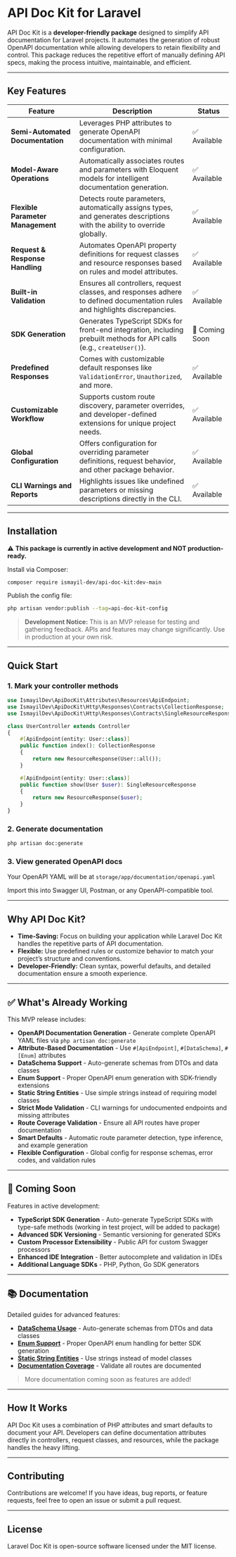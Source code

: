 # API Doc Kit for Laravel

API Doc Kit is a **developer-friendly package** designed to simplify API documentation for Laravel projects. It automates the generation of robust OpenAPI documentation while allowing developers to retain flexibility and control. This package reduces the repetitive effort of manually defining API specs, making the process intuitive, maintainable, and efficient.

---

## **Key Features**

| **Feature**                                      | **Description**                                                                                                         | **Status** |
|--------------------------------------------------|-------------------------------------------------------------------------------------------------------------------------|------------|
| **Semi-Automated Documentation**                | Leverages PHP attributes to generate OpenAPI documentation with minimal configuration.                                   | ✅ Available |
| **Model-Aware Operations**                      | Automatically associates routes and parameters with Eloquent models for intelligent documentation generation.            | ✅ Available |
| **Flexible Parameter Management**               | Detects route parameters, automatically assigns types, and generates descriptions with the ability to override globally. | ✅ Available |
| **Request & Response Handling**                 | Automates OpenAPI property definitions for request classes and resource responses based on rules and model attributes.   | ✅ Available |
| **Built-in Validation**                         | Ensures all controllers, request classes, and responses adhere to defined documentation rules and highlights discrepancies.| ✅ Available |
| **SDK Generation**                              | Generates TypeScript SDKs for front-end integration, including prebuilt methods for API calls (e.g., `createUser()`).    | 🚀 Coming Soon |
| **Predefined Responses**                        | Comes with customizable default responses like `ValidationError`, `Unauthorized`, and more.                             | ✅ Available |
| **Customizable Workflow**                       | Supports custom route discovery, parameter overrides, and developer-defined extensions for unique project needs.         | ✅ Available |
| **Global Configuration**                        | Offers configuration for overriding parameter definitions, request behavior, and other package behavior.                | ✅ Available |
| **CLI Warnings and Reports**                    | Highlights issues like undefined parameters or missing descriptions directly in the CLI.                                | ✅ Available |

---

## **Installation**

⚠️ **This package is currently in active development and NOT production-ready.**

Install via Composer:

```bash
composer require ismayil-dev/api-doc-kit:dev-main
```

Publish the config file:

```bash
php artisan vendor:publish --tag=api-doc-kit-config
```

> **Development Notice:** This is an MVP release for testing and gathering feedback. APIs and features may change significantly. Use in production at your own risk.

---

## **Quick Start**

### 1. Mark your controller methods

```php
use IsmayilDev\ApiDocKit\Attributes\Resources\ApiEndpoint;
use IsmayilDev\ApiDocKit\Http\Responses\Contracts\CollectionResponse;
use IsmayilDev\ApiDocKit\Http\Responses\Contracts\SingleResourceResponse;

class UserController extends Controller
{
    #[ApiEndpoint(entity: User::class)]
    public function index(): CollectionResponse
    {
        return new ResourceResponse(User::all());
    }

    #[ApiEndpoint(entity: User::class)]
    public function show(User $user): SingleResourceResponse
    {
        return new ResourceResponse($user);
    }
}
```

### 2. Generate documentation

```bash
php artisan doc:generate
```

### 3. View generated OpenAPI docs

Your OpenAPI YAML will be at `storage/app/documentation/openapi.yaml`

Import this into Swagger UI, Postman, or any OpenAPI-compatible tool.

---

## **Why API Doc Kit?**

- **Time-Saving:** Focus on building your application while Laravel Doc Kit handles the repetitive parts of API documentation.
- **Flexible:** Use predefined rules or customize behavior to match your project’s structure and conventions.
- **Developer-Friendly:** Clean syntax, powerful defaults, and detailed documentation ensure a smooth experience.

---

## ✅ **What's Already Working**

This MVP release includes:

- **OpenAPI Documentation Generation** - Generate complete OpenAPI YAML files via `php artisan doc:generate`
- **Attribute-Based Documentation** - Use `#[ApiEndpoint]`, `#[DataSchema]`, `#[Enum]` attributes
- **DataSchema Support** - Auto-generate schemas from DTOs and data classes
- **Enum Support** - Proper OpenAPI enum generation with SDK-friendly extensions
- **Static String Entities** - Use simple strings instead of requiring model classes
- **Strict Mode Validation** - CLI warnings for undocumented endpoints and missing attributes
- **Route Coverage Validation** - Ensure all API routes have proper documentation
- **Smart Defaults** - Automatic route parameter detection, type inference, and example generation
- **Flexible Configuration** - Global config for response schemas, error codes, and validation rules

---

## 🚀 **Coming Soon**

Features in active development:

- **TypeScript SDK Generation** - Auto-generate TypeScript SDKs with type-safe methods (working in test project, will be added to package)
- **Advanced SDK Versioning** - Semantic versioning for generated SDKs
- **Custom Processor Extensibility** - Public API for custom Swagger processors
- **Enhanced IDE Integration** - Better autocomplete and validation in IDEs
- **Additional Language SDKs** - PHP, Python, Go SDK generators

---

## 📚 **Documentation**

Detailed guides for advanced features:

- **[DataSchema Usage](docs/DATA_SCHEMA_USAGE.md)** - Auto-generate schemas from DTOs and data classes
- **[Enum Support](docs/ENUM_USAGE.md)** - Proper OpenAPI enum handling for better SDK generation
- **[Static String Entities](docs/STATIC_STRING_ENTITIES.md)** - Use strings instead of model classes
- **[Documentation Coverage](docs/DOCUMENTATION_COVERAGE.md)** - Validate all routes are documented

> More documentation coming soon as features are added!

---

## **How It Works**

API Doc Kit uses a combination of PHP attributes and smart defaults to document your API. Developers can define documentation attributes directly in controllers, request classes, and resources, while the package handles the heavy lifting.

---

## **Contributing**

Contributions are welcome! If you have ideas, bug reports, or feature requests, feel free to open an issue or submit a pull request.

---

## **License**

Laravel Doc Kit is open-source software licensed under the MIT license.
